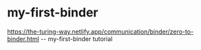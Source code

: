 # my-first-binder
https://the-turing-way.netlify.app/communication/binder/zero-to-binder.html -- my-first-binder tutorial

